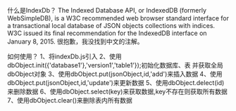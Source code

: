 什么是IndexDb？
The Indexed Database API, or IndexedDB (formerly WebSimpleDB), is a W3C recommended web browser standard interface for a transactional local database of JSON objects collections with indices. W3C issued its final recommendation for the IndexedDB interface on January 8, 2015.
很抱歉，我没找到中文的注解。

如何使用？
1、将indexDb.js引入
2、使用 dbObject.init({'database1'},'version1','table1'});初始化数据库、表
并获取全局dbObject对象
3、使用dbObject.put(jsonObject,id,'add')来插入数据
4、使用dbObject.put(jsonObject,id,'update')来更新数据
5、使用dbObject.delect(id)来删除数据
6、使用dbObject.select(key)来获取数据,key不存在则获取所有数据
7、使用dbObject.clear()来删除表内所有数据

